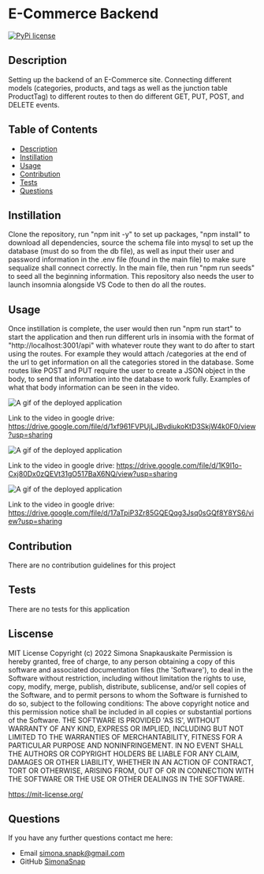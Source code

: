 # E-Commerce Backend
[![PyPi license](https://badgen.net/pypi/license/pip/)](https://pypi.com/project/pip/)
## Description 
Setting up the backend of an E-Commerce site. Connecting different models (categories, products, and tags as well as the junction table ProductTag) to different routes to then do different GET, PUT, POST, and DELETE events.

## Table of Contents
* [Description](#description)
* [Instillation](#instillation)
* [Usage](#usage)
* [Contribution](#contribution)
* [Tests](#tests)
* [Questions](#questions)
## Instillation 
Clone the repository, run "npm init -y" to set up packages, "npm install" to download all dependencies, source the schema file into mysql to set up the database (must do so from the db file), as well as input their user and password information in the .env file (found in the main file) to make sure sequalize shall connect correctly. In the main file, then run "npm run seeds" to seed all the beginning information. This repository also needs the user to launch insomnia alongside VS Code to then do all the routes.
## Usage 
Once instillation is complete, the user would then run "npm run start" to start the application and then run different urls in insomia with the format of "http://localhost:3001/api" with whatever route they want to do after to start using the routes. For example they would attach /categories at the end of the url to get information on all the categories stored in the database. Some routes like POST and PUT require the user to create a JSON object in the body, to send that information into the database to work fully. Examples of what that body information can be seen in the video.

![A gif of the deployed application](./assets/GET%20routes.gif "A video of the GET request options in insomia. Including GET all categories, products, and tags, as well as GET one category, product and tag.")

Link to the video in google drive: https://drive.google.com/file/d/1xf961FVPUjLJBvdiukoKtD3SkjW4k0F0/view?usp=sharing 

![A gif of the deployed application](./assets/Untitled_%20Apr%2022%2C%202022%203_36%20PM.gif "A video of the PUT and DELETE request options in insomia, for categories, products and tags")

Link to the video in google drive: https://drive.google.com/file/d/1K9I1o-Cxj80Dx0zQEVt31gO517BaX6NQ/view?usp=sharing 

![A gif of the deployed application](./assets/POST%20routes.gif "A video of the POST request options in insomia, for categories, products and tags")

Link to the video in google drive: https://drive.google.com/file/d/17aTpiP3Zr85GQEQqg3Jsq0sGQf8Y8YS6/view?usp=sharing  

    
## Contribution
There are no contribution guidelines for this project
## Tests
There are no tests for this application

## Liscense
MIT License Copyright (c) 2022 Simona Snapkauskaite
Permission is hereby granted, free of charge, to any person obtaining a copy of this software and associated documentation files (the 'Software'), to deal in the Software without restriction, including without limitation the rights to use, copy, modify, merge, publish, distribute, sublicense, and/or sell copies of the Software, and to permit persons to whom the Software is furnished to do so, subject to the following conditions: The above copyright notice and this permission notice shall be included in all copies or substantial portions of the Software. THE SOFTWARE IS PROVIDED 'AS IS', WITHOUT WARRANTY OF ANY KIND, EXPRESS OR IMPLIED, INCLUDING BUT NOT LIMITED TO THE WARRANTIES OF MERCHANTABILITY, FITNESS FOR A PARTICULAR PURPOSE AND NONINFRINGEMENT. IN NO EVENT SHALL THE AUTHORS OR COPYRIGHT HOLDERS BE LIABLE FOR ANY CLAIM, DAMAGES OR OTHER LIABILITY, WHETHER IN AN ACTION OF CONTRACT, TORT OR OTHERWISE, ARISING FROM, OUT OF OR IN CONNECTION WITH THE SOFTWARE OR THE USE OR OTHER DEALINGS IN THE SOFTWARE.

https://mit-license.org/

## Questions
If you have any further questions contact me here:
 - Email simona.snapk@gmail.com
 - GitHub [SimonaSnap](https://github.com/SimonaSnap)
